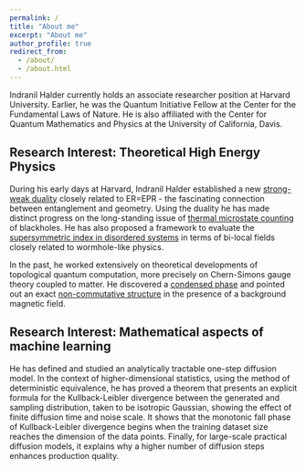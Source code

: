 ```yaml
---
permalink: /
title: "About me"
excerpt: "About me"
author_profile: true
redirect_from: 
  - /about/
  - /about.html
---
```


Indranil Halder currently holds an associate researcher position at Harvard University. Earlier, he was the Quantum Initiative Fellow at the Center for the Fundamental Laws of Nature. He is also affiliated with the Center for Quantum Mathematics and Physics at the University of California, Davis. 


## Research Interest: Theoretical High Energy Physics

During his early days at Harvard, Indranil Halder established a new [strong-weak duality](https://link.springer.com/article/10.1007/JHEP07(2023)049) closely related to ER=EPR - the fascinating connection between entanglement and geometry. Using the duality he has made distinct progress on the long-standing issue of [thermal microstate counting](https://link.springer.com/article/10.1007/JHEP05(2024)136) of blackholes. He has also proposed a framework to evaluate the [supersymmetric index in disordered systems](https://arxiv.org/abs/2504.05379) in terms of bi-local fields closely related to wormhole-like physics.

In the past, he worked extensively on theoretical developments of topological quantum computation, more precisely on Chern-Simons gauge theory coupled to matter. He discovered a [condensed phase](https://link.springer.com/article/10.1007/JHEP11(2018)177) and pointed out an exact [non-commutative structure](https://link.springer.com/article/10.1007/JHEP11(2019)089) in the presence of a background magnetic field. 


## Research Interest: Mathematical aspects of machine learning 

He has defined and studied an analytically tractable one-step diffusion model. In the context of higher-dimensional statistics, using the method of deterministic equivalence, he has proved a theorem that presents an explicit formula for the Kullback-Leibler divergence between the generated and sampling distribution, taken to be isotropic Gaussian, showing the effect of finite diffusion time and noise scale. It shows that the monotonic fall phase of Kullback-Leibler divergence begins when the training dataset size reaches the dimension of the data points. Finally, for large-scale practical diffusion models, it explains why a higher number of diffusion steps enhances production quality. 
